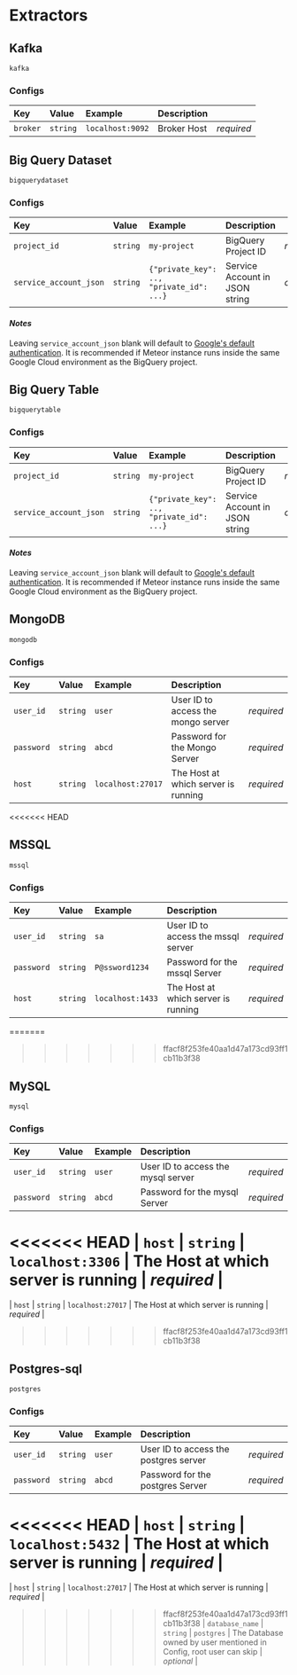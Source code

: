# Extractors

## Kafka

`kafka`

### Configs
| Key | Value | Example | Description |    |
| :-- | :---- | :------ | :---------- | :- |
| `broker` | `string` | `localhost:9092` | Broker Host | *required* |

## Big Query Dataset

`bigquerydataset`

### Configs
| Key | Value | Example | Description |    |
| :-- | :---- | :------ | :---------- | :- |
| `project_id` | `string` | `my-project` | BigQuery Project ID | *required* |
| `service_account_json` | `string` | `{"private_key": .., "private_id": ...}` | Service Account in JSON string | *optional* |

#### *Notes*
Leaving `service_account_json` blank will default to [Google's default authentication](https://cloud.google.com/docs/authentication/production#automatically). It is recommended if Meteor instance runs inside the same Google Cloud environment as the BigQuery project.

## Big Query Table

`bigquerytable`

### Configs
| Key | Value | Example | Description |    |
| :-- | :---- | :------ | :---------- | :- |
| `project_id` | `string` | `my-project` | BigQuery Project ID | *required* |
| `service_account_json` | `string` | `{"private_key": .., "private_id": ...}` | Service Account in JSON string | *optional* |

#### *Notes*
Leaving `service_account_json` blank will default to [Google's default authentication](https://cloud.google.com/docs/authentication/production#automatically). It is recommended if Meteor instance runs inside the same Google Cloud environment as the BigQuery project.

## MongoDB

`mongodb`

### Configs
| Key | Value | Example | Description |    |
| :-- | :---- | :------ | :---------- | :- |
| `user_id` | `string` | `user` | User ID to access the mongo server| *required* |
| `password` | `string` | `abcd` | Password for the Mongo Server | *required* |
| `host` | `string` | `localhost:27017` | The Host at which server is running | *required* |

<<<<<<< HEAD
## MSSQL

`mssql`

### Configs
| Key | Value | Example | Description |    |
| :-- | :---- | :------ | :---------- | :- |
| `user_id` | `string` | `sa` | User ID to access the mssql server| *required* |
| `password` | `string` | `P@ssword1234` | Password for the mssql Server | *required* |
| `host` | `string` | `localhost:1433` | The Host at which server is running | *required* |

=======
>>>>>>> ffacf8f253fe40aa1d47a173cd93ff1cb11b3f38
## MySQL

`mysql`

### Configs
| Key | Value | Example | Description |    |
| :-- | :---- | :------ | :---------- | :- |
| `user_id` | `string` | `user` | User ID to access the mysql server| *required* |
| `password` | `string` | `abcd` | Password for the mysql Server | *required* |
<<<<<<< HEAD
| `host` | `string` | `localhost:3306` | The Host at which server is running | *required* |
=======
| `host` | `string` | `localhost:27017` | The Host at which server is running | *required* |
>>>>>>> ffacf8f253fe40aa1d47a173cd93ff1cb11b3f38

## Postgres-sql

`postgres`

### Configs
| Key | Value | Example | Description |    |
| :-- | :---- | :------ | :---------- | :- |
| `user_id` | `string` | `user` | User ID to access the postgres server| *required* |
| `password` | `string` | `abcd` | Password for the postgres Server | *required* |
<<<<<<< HEAD
| `host` | `string` | `localhost:5432` | The Host at which server is running | *required* |
=======
| `host` | `string` | `localhost:27017` | The Host at which server is running | *required* |
>>>>>>> ffacf8f253fe40aa1d47a173cd93ff1cb11b3f38
| `database_name` | `string` | `postgres` | The Database owned by user mentioned in Config, root user can skip | *optional* |